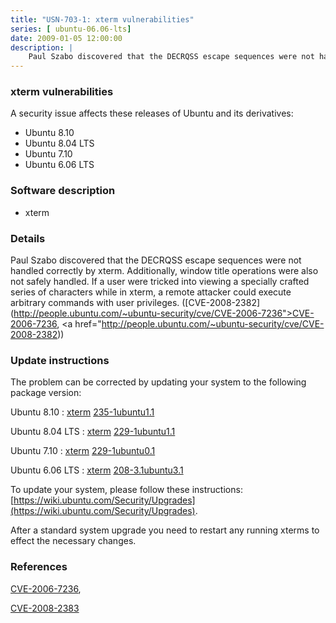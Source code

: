 ```yaml
---
title: "USN-703-1: xterm vulnerabilities"
series: [ ubuntu-06.06-lts]
date: 2009-01-05 12:00:00
description: |
    Paul Szabo discovered that the DECRQSS escape sequences were not handled correctly by xterm.  Additionally, window title operations were also not safely handled.  If a user were tricked into viewing a specially crafted series of characters while in xterm, a remote attacker could execute arbitrary commands with user privileges. ([CVE-2008-2382](http://people.ubuntu.com/~ubuntu-security/cve/CVE-2006-7236">CVE-2006-7236</a>, <a href="http://people.ubuntu.com/~ubuntu-security/cve/CVE-2008-2382)) 
--- 
```

 
### xterm vulnerabilities

A security issue affects these releases of Ubuntu and its derivatives:

* Ubuntu 8.10
* Ubuntu 8.04 LTS
* Ubuntu 7.10
* Ubuntu 6.06 LTS

### Software description

* xterm 

### Details

Paul Szabo discovered that the DECRQSS escape sequences were not handled correctly by xterm. Additionally, window title operations were also not safely handled. If a user were tricked into viewing a specially crafted series of characters while in xterm, a remote attacker could execute arbitrary commands with user privileges. ([CVE-2008-2382](http://people.ubuntu.com/~ubuntu-security/cve/CVE-2006-7236">CVE-2006-7236</a>, <a href="http://people.ubuntu.com/~ubuntu-security/cve/CVE-2008-2382)) 

### Update instructions

The problem can be corrected by updating your system to the following package version:

Ubuntu 8.10
 : [xterm](https://launchpad.net/ubuntu/+source/xterm) <span> [235-1ubuntu1.1](https://launchpad.net/ubuntu/+source/xterm/235-1ubuntu1.1) </span> 

Ubuntu 8.04 LTS
 : [xterm](https://launchpad.net/ubuntu/+source/xterm) <span> [229-1ubuntu1.1](https://launchpad.net/ubuntu/+source/xterm/229-1ubuntu1.1) </span> 

Ubuntu 7.10
 : [xterm](https://launchpad.net/ubuntu/+source/xterm) <span> [229-1ubuntu0.1](https://launchpad.net/ubuntu/+source/xterm/229-1ubuntu0.1) </span> 

Ubuntu 6.06 LTS
 : [xterm](https://launchpad.net/ubuntu/+source/xterm) <span> [208-3.1ubuntu3.1](https://launchpad.net/ubuntu/+source/xterm/208-3.1ubuntu3.1) </span> 

To update your system, please follow these instructions: [https://wiki.ubuntu.com/Security/Upgrades](https://wiki.ubuntu.com/Security/Upgrades).

After a standard system upgrade you need to restart any running xterms to effect the necessary changes. 

### References

 [CVE-2006-7236](http://people.ubuntu.com/~ubuntu-security/cve/CVE-2006-7236), 

 [CVE-2008-2383](http://people.ubuntu.com/~ubuntu-security/cve/CVE-2008-2383)
 

